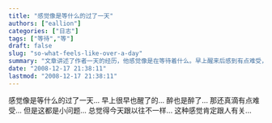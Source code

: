 ```yaml
---
title: "感觉像是等什么的过了一天"
authors: ["eallion"]
categories: ["日志"]
tags: ["等待","等"]
draft: false
slug: "so-what-feels-like-over-a-day"
summary: "文章讲述了作者一天的经历，他感觉像是在等待着什么。早上醒来后感到有点难受，但这只是小问题。作者认为今天与以往不同，这种感觉与人有关。文章提到数字花园和用爱发电的概念。"
date: "2008-12-17 21:38:11"
lastmod: "2008-12-17 21:38:11"
---
```


感觉像是等什么的过了一天...
早上很早也醒了的...
醉也是醉了... 那还真滴有点难受...
但是这都是小问题...
总觉得今天跟以往不一样...
这种感觉肯定跟人有关...
